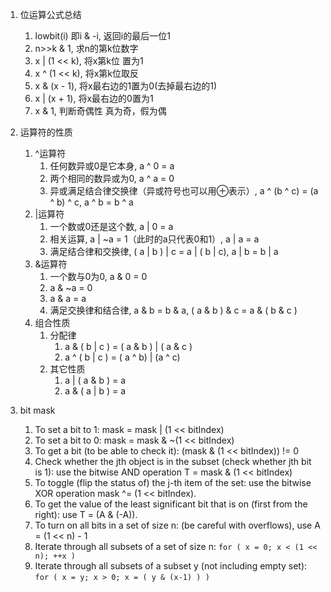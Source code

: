 1. 位运算公式总结
   1. lowbit(i) 即i & -i, 返回i的最后一位1 
   2. n>>k & 1, 求n的第k位数字 
   3. x | (1 << k), 将x第k位 置为1 
   4. x ^ (1 << k), 将x第k位取反 
   5. x & (x - 1), 将x最右边的1置为0(去掉最右边的1)
   6. x | (x + 1), 将x最右边的0置为1 
   7. x & 1, 判断奇偶性 真为奇，假为偶
   
2. 运算符的性质 
   1. ^运算符 
      1. 任何数异或0是它本身, a ^ 0 = a 
      2. 两个相同的数异或为0, a ^ a = 0 
      3. 异或满足结合律交换律（异或符号也可以用⊕表示）, a ^ (b ^ c) = (a ^ b) ^ c, a ^ b = b ^ a 
   2. |运算符 
      1. 一个数或0还是这个数, a | 0 = a 
      2. 相关运算, a | ~a = 1（此时的a只代表0和1）, a | a = a 
      3. 满足结合律和交换律, ( a | b ) | c = a | ( b | c), a | b = b | a 
   3. &运算符 
      1. 一个数与0为0, a & 0 = 0 
      2. a & ~a = 0 
      3. a & a = a 
      4. 满足交换律和结合律, a & b = b & a, ( a & b ) & c = a & ( b & c )
   4. 组合性质 
      1. 分配律
         1. a & ( b | c ) = ( a & b ) | ( a & c )
         2. a ^ ( b | c ) = ( a ^ b) | (a ^ c)
      2. 其它性质 
         1. a | ( a & b ) = a 
         2. a & ( a | b ) = a


3. bit mask
   1. To set a bit to 1: mask = mask | (1 << bitIndex)
   2. To set a bit to 0: mask = mask & ~(1 << bitIndex)
   3. To get a bit (to be able to check it): (mask & (1 << bitIndex)) != 0
   4. Check whether the jth object is in the subset (check whether jth bit is 1): use the bitwise AND operation T = mask & (1 << bitIndex)
   5. To toggle (flip the status of) the j-th item of the set: use the bitwise XOR operation mask ^= (1 << bitIndex).
   6. To get the value of the least significant bit that is on (first from the right): use T = (A & (-A)). 
   7. To turn on all bits in a set of size n: (be careful with overflows), use A = (1 << n) - 1
   8. Iterate through all subsets of a set of size n:
           `for ( x = 0; x < (1 << n); ++x )`  
   9. Iterate through all subsets of a subset y (not including empty set):
           `for ( x = y; x > 0; x = ( y & (x-1) ) )`
